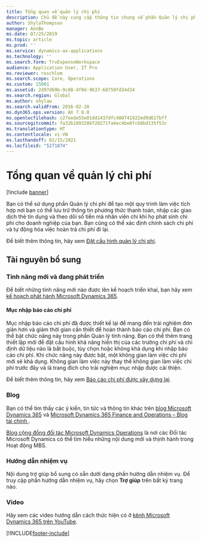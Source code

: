 ```yaml
---
title: Tổng quan về quản lý chi phí
description: Chủ đề này cung cấp thông tin chung về phần Quản lý chi phí và các liên kết đến tài nguyên bổ sung. Bạn có thể sử dụng phần Quản lý chi phí để tạo một quy trình làm việc tích hợp nơi bạn có thể lưu trữ thông tin phương thức thanh toán, nhập các giao dịch thẻ tín dụng và theo dõi số tiền mà nhân viên chi khi họ phát sinh chi phí cho doanh nghiệp của bạn.
author: ShylaThompson
manager: AnnBe
ms.date: 07/25/2019
ms.topic: article
ms.prod: ''
ms.service: dynamics-ax-applications
ms.technology: ''
ms.search.form: TrvExpenseWorkspace
audience: Application User, IT Pro
ms.reviewer: roschlom
ms.search.scope: Core, Operations
ms.custom: 15001
ms.assetid: 2d97d69b-9c08-4f0d-9637-68759fd34d34
ms.search.region: Global
ms.author: shylaw
ms.search.validFrom: 2016-02-28
ms.dyn365.ops.version: AX 7.0.0
ms.openlocfilehash: c27eede55e01dd1437dfc480741922ed9d617bff
ms.sourcegitcommit: fa32b1893286f20271fa4ec4be8fc68bd135f53c
ms.translationtype: HT
ms.contentlocale: vi-VN
ms.lasthandoff: 02/15/2021
ms.locfileid: "5271874"
---
```

# <a name="expense-management-overview"></a>Tổng quan về quản lý chi phí

[!include [banner](../includes/banner.md)]

Bạn có thể sử dụng phần Quản lý chi phí để tạo một quy trình làm việc tích hợp nơi bạn có thể lưu trữ thông tin phương thức thanh toán, nhập các giao dịch thẻ tín dụng và theo dõi số tiền mà nhân viên chi khi họ phát sinh chi phí cho doanh nghiệp của bạn. Bạn cũng có thể xác định chính sách chi phí và tự động hóa việc hoàn trả chi phí đi lại.

Để biết thêm thông tin, hãy xem [Đặt cấu hình quản lý chi phí](plan-expense-management.md).

## <a name="additional-resources"></a>Tài nguyên bổ sung

### <a name="whats-new-and-in-development"></a>Tính năng mới và đang phát triển

Để biết những tính năng mới nào được lên kế hoạch triển khai, bạn hãy xem [kế hoạch phát hành Microsoft Dynamics 365](https://go.microsoft.com/fwlink/?linkid=2010158).

#### <a name="expense-report-entry"></a>Mục nhập báo cáo chi phí

Mục nhập báo cáo chi phí đã được thiết kế lại để mang đến trải nghiệm đơn giản hơn và giảm thời gian cần thiết để hoàn thành báo cáo chi phí. Bạn có thể bật chức năng này trong phần Quản lý tính năng. Bạn có thể thêm trang thiết lập mới để đặt cấu hình khả năng hiển thị của các trường chi phí và chỉ định dữ liệu nào là bắt buộc, tùy chọn hoặc không khả dụng khi nhập báo cáo chi phí. Khi chức năng này được bật, một không gian làm việc chi phí mới sẽ khả dụng. Không gian làm việc này thay thế không gian làm việc chi phí trước đây và là trang đích cho trải nghiệm mục nhập được cải thiện.

Để biết thêm thông tin, hãy xem [Báo cáo chi phí được xây dựng lại](ExpenseWorkspaceNew.md).

### <a name="blogs"></a>Blog

Bạn có thể tìm thấy các ý kiến, tin tức và thông tin khác trên [blog Microsoft Dynamics 365](https://community.dynamics.com/b/msftdynamicsblog?c=Enterprise) và [Microsoft Dynamics 365 Finance and Operations – Blog tài chính ](https://community.dynamics.com/365/financeandoperations/b/financials).

[Blog cộng đồng đối tác Microsoft Dynamics Operations](https://community.dynamics.com/partner/b/operationspartnercommunityblog) là nơi các Đối tác Microsoft Dynamics có thể tìm hiểu những nội dung mới và thịnh hành trong Hoạt động MBS.

### <a name="task-guides"></a>Hướng dẫn nhiệm vụ

Nội dung trợ giúp bổ sung có sẵn dưới dạng phần hướng dẫn nhiệm vụ. Để truy cập phần hướng dẫn nhiệm vụ, hãy chọn **Trợ giúp** trên bất kỳ trang nào.

### <a name="videos"></a>Video

Hãy xem các video hướng dẫn cách thức hiện có ở [kênh Microsoft Dynamics 365 trên YouTube](https://www.youtube.com/channel/UCJGCg4rB3QSs8y_1FquelBQ).


[!INCLUDE[footer-include](../includes/footer-banner.md)]